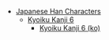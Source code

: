 - [Japanese Han Characters](<../../_ja/ja_han/README.md>)
	- [Kyoiku Kanji 6](<../../_ja/ja_han/1_kyoiku/kyoiku-6/README.md>)
		- [Kyoiku Kanji 6 (ko)](<../../_ja/ja_han/1_kyoiku/kyoiku-6/ko.md>)